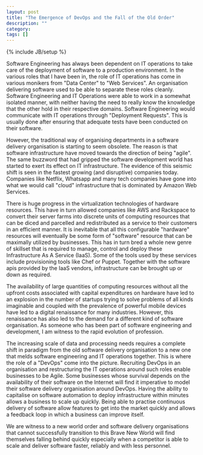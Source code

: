 ```yaml
---
layout: post
title: "The Emergence of DevOps and the Fall of the Old Order"
description: ""
category: 
tags: []
---
```

{% include JB/setup %}


Software Engineering has always been dependent on IT operations to take care of the deployment of software to a production environment. In the various roles that I have been in, the role of IT operations has come in various monikers from "Data Center" to "Web Services". An organisation delivering software used to be able to separate these roles cleanly. Software Engineering and IT Operations were able to work in a somewhat isolated manner, with neither having the need to really know the knowledge that the other hold in their respective domains. Software Engineering would communicate with IT operations through "Deployment Requests". This is usually done after ensuring that adequate tests have been conducted on their software.

However, the traditional way of organising departments in a software delivery organisation is starting to seem obsolete. The reason is that software infrastructure have moved towards the direction of being "agile". The same buzzword that had gripped the software development world has started to exert its effect on IT infrastructure. The evidence of this seismic shift is seen in the fastest growing (and disruptive) companies today. Companies like Netflix, Whatsapp and many tech companies have gone into what we would call "cloud" infrastructure that is dominated by Amazon Web Services.

<!--more-->

There is huge progress in the virtualization technologies of hardware resources. This have in turn allowed companies like AWS and Rackspace to convert their server farms into discrete units of computing resources that can be diced and parcelled and redistributed as a service to their customers in an efficient manner. It is inevitable that all this configurable "hardware" resources will eventually be some form of "software" resource that can be maximally utilized by businesses. This has in turn bred a whole new genre of skillset that is required to manage, control and deploy these Infrastructure As A Service (IaaS). Some of the tools used by these services include provisioning tools like Chef or Puppet. Together with the software apis provided by the IaaS vendors, infrastructure can be brought up or down as required.

The availability of large quantities of computing resources without all the upfront costs associated with capital expenditures on hardware have led to an explosion in the number of startups trying to solve problems of all kinds imaginable and coupled with the prevalence of powerful mobile devices have led to a digital renaissance for many industries. However, this renaissance has also led to the demand for a different kind of software organisation. As someone who has been part of software engineering and development, I am witness to the rapid evolution of profession.

The increasing scale of data and processing needs requires a complete shift in paradigm from the old software delivery organisation to a new one that melds software engineering and IT operations together. This is where the role of a "DevOps" come into the picture. Recruiting DevOps in an organisation and restructuring the IT operations around such roles enable businesses to be Agile. Some businesses whose survival depends on the availability of their software on the Internet will find it imperative to model their software delivery organisation around DevOps. Having the ability to capitalise on software automation to deploy infrastructure within minutes allows a business to scale up quickly. Being able to practise continuous delivery of software allow features to get into the market quickly and allows a feedback loop in which a business can improve itself.

We are witness to a new world order and software delivery organisations that cannot successfully transition to this Brave New World will find themselves falling behind quickly especially when a competitor is able to scale and deliver software faster, reliably and with less personnel.

 
 
